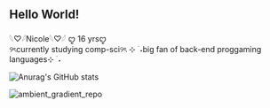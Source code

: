 ## Hello World!

𓆩♡𓆪Nicole𓆩♡𓆪
ꨄ 16 yrsꨄ  
୨ৎcurrently studying comp-sci୨ৎ
⊹ ࣪ ˖big fan of back-end proggaming languages⊹ ࣪ ˖

![Anurag's GitHub stats](https://github-readme-stats.vercel.app/api?username=nicolerezhub&show_icons=true&hide=contribs,prs&cache_seconds=86400&theme=synthwave)

![ambient_gradient_repo](https://github-readme-stats.vercel.app/api/pin/?username=nicolerezhub&repo=github-readme-stats&cache_seconds=86400&theme=ambient_gradient)

<!--
**nicolerezhub/nicolerezhub** is a ✨ _special_ ✨ repository because its `README.md` (this file) appears on your GitHub profile.

Here are some ideas to get you started:

- 🔭 I’m currently working on ...

- 👯 I’m looking to collaborate on ...
- 🤔 I’m looking for help with ...
- 💬 Ask me about ...
- 📫 How to reach me: ...
- 😄 Pronouns: ...

-->
